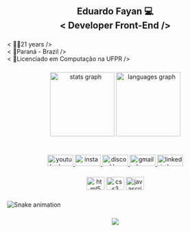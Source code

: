 <h2 align="center">Eduardo Fayan 💻<br>< Developer Front-End /></h2>

###

<p align="left">< 🧑‍💻21 years /><br>< 📌Paraná - Brazil /><br>< 🚀Licenciado em Computação na UFPR /></p>

###

<div align="center">
  <img src="https://github-readme-stats.vercel.app/api?hide_title=false&hide_rank=false&show_icons=true&include_all_commits=true&count_private=true&disable_animations=false&theme=dracula&locale=en&hide_border=false&username=eduardofayan" height="150" alt="stats graph"  />
  <img src="https://github-readme-stats.vercel.app/api/top-langs?locale=en&hide_title=false&layout=compact&card_width=320&langs_count=5&theme=dracula&hide_border=false&username=eduardofayan" height="150" alt="languages graph"  />
</div>

###

<br clear="both">

<div align="center">
  <a href="https://www.youtube.com/channel/UCMm4JpEzVZbwh7ZX_gdXUFw" target="_blank">
    <img src="https://raw.githubusercontent.com/maurodesouza/profile-readme-generator/master/src/assets/icons/social/youtube/default.svg" width="60" height="26" alt="youtube logo"  />
  </a>
  <a href="https://www.instagram.com/eduardofayan/" target="_blank">
    <img src="https://raw.githubusercontent.com/maurodesouza/profile-readme-generator/master/src/assets/icons/social/instagram/default.svg" width="60" height="26" alt="instagram logo"  />
  </a>
  <a href="https://discord.com/channels/@me" target="_blank">
    <img src="https://raw.githubusercontent.com/maurodesouza/profile-readme-generator/master/src/assets/icons/social/discord/default.svg" width="60" height="26" alt="discord logo"  />
  </a>
  <a href="https://mail.google.com/mail/u/0/#inbox" target="_blank">
    <img src="https://raw.githubusercontent.com/maurodesouza/profile-readme-generator/master/src/assets/icons/social/gmail/default.svg" width="60" height="26" alt="gmail logo"  />
  </a>
  <a href="https://www.linkedin.com/in/eduardo-fayan-4a92931b4/" target="_blank">
    <img src="https://raw.githubusercontent.com/maurodesouza/profile-readme-generator/master/src/assets/icons/social/linkedin/default.svg" width="60" height="26" alt="linkedin logo"  />
  </a>
</div>

###

<div align="center">
  <img src="https://cdn.jsdelivr.net/gh/devicons/devicon/icons/html5/html5-original.svg" height="30" width="42" alt="html5 logo"  />
  <img src="https://cdn.jsdelivr.net/gh/devicons/devicon/icons/css3/css3-original.svg" height="30" width="42" alt="css3 logo"  />
  <img src="https://cdn.jsdelivr.net/gh/devicons/devicon/icons/javascript/javascript-original.svg" height="30" width="42" alt="javascript logo"  />
</div>

###

![Snake animation]([https://github.com/eduardofayan/eduardofayan/blob/output/github-contribution-grid-snake.svg)

###

<div align="center">
  <img src="https://profile-counter.glitch.me/eduardofayan/count.svg?"  />
</div>

###

